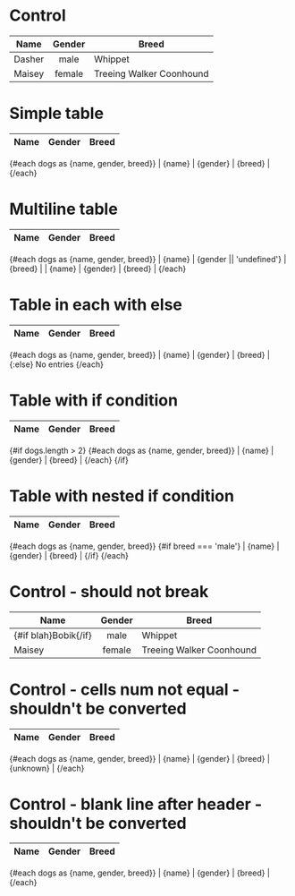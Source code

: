 # Control

| Name   | Gender | Breed                      |
| ------ | :----: | -------------------------- |
| Dasher |  male  | Whippet                    |
| Maisey | female | Treeing Walker Coonhound   |

# Simple table

| Name  | Gender | Breed |
| ----: | :----: | ----- |
{#each dogs as {name, gender, breed}}
| {name} | {gender} | {breed} |
{/each}

# Multiline table

| Name | Gender | Breed |
| ---- | ---- | ----- |
{#each dogs as {name, gender, breed}}
| {name} | {gender || 'undefined'} | {breed} |
| {name} | {gender} | {breed} |
{/each}


# Table in each with else
| Name | Gender | Breed |
| ---- | :----: | ----- |
{#each dogs as {name, gender, breed}}
| {name} | {gender} | {breed} |
{:else}
No entries
{/each}

# Table with if condition

| Name  | Gender | Breed |
| ----: | :----: | ----- |
{#if dogs.length > 2}
  {#each dogs as {name, gender, breed}}
    | {name} | {gender} | {breed} |
  {/each}
{/if}



# Table with nested if condition

| Name  | Gender | Breed |
| ----: | :----: | ----- |
{#each dogs as {name, gender, breed}}
  {#if breed === 'male'}
    | {name} | {gender} | {breed} |
  {/if}
{/each}

# Control - should not break

| Name   | Gender | Breed                      |
| ------ | :----: | -------------------------- |
| {#if blah}Bobik{/if} |  male  | Whippet      |
| Maisey | female | Treeing Walker Coonhound   |


# Control - cells num not equal - shouldn't be converted

| Name  | Gender | Breed |
| ----: | :----: | ----- |
{#each dogs as {name, gender, breed}}
| {name} | {gender} | {breed} | {unknown} |
{/each}


# Control - blank line after header - shouldn't be converted

| Name  | Gender | Breed |
| ----: | :----: | ----- |

{#each dogs as {name, gender, breed}}
| {name} | {gender} | {breed} |
{/each}